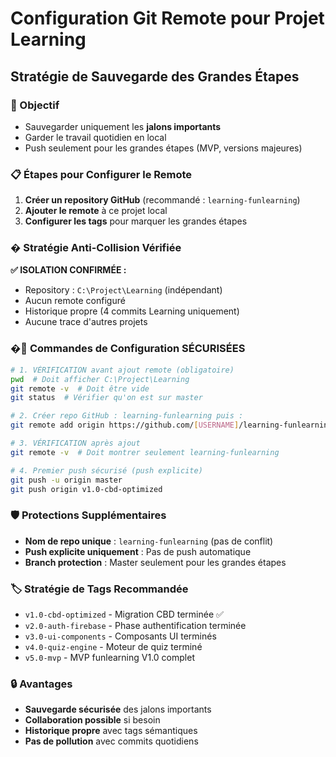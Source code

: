 # Configuration Git Remote pour Projet Learning

## Stratégie de Sauvegarde des Grandes Étapes

### 🎯 Objectif
- Sauvegarder uniquement les **jalons importants** 
- Garder le travail quotidien en local
- Push seulement pour les grandes étapes (MVP, versions majeures)

### 📋 Étapes pour Configurer le Remote

1. **Créer un repository GitHub** (recommandé : `learning-funlearning`)
2. **Ajouter le remote** à ce projet local
3. **Configurer les tags** pour marquer les grandes étapes

### � **Stratégie Anti-Collision Vérifiée**

**✅ ISOLATION CONFIRMÉE :**
- Repository : `C:\Project\Learning` (indépendant)
- Aucun remote configuré
- Historique propre (4 commits Learning uniquement)
- Aucune trace d'autres projets

### �🚀 Commandes de Configuration SÉCURISÉES

```bash
# 1. VÉRIFICATION avant ajout remote (obligatoire)
pwd  # Doit afficher C:\Project\Learning
git remote -v  # Doit être vide
git status  # Vérifier qu'on est sur master

# 2. Créer repo GitHub : learning-funlearning puis :
git remote add origin https://github.com/[USERNAME]/learning-funlearning.git

# 3. VÉRIFICATION après ajout
git remote -v  # Doit montrer seulement learning-funlearning

# 4. Premier push sécurisé (push explicite)
git push -u origin master
git push origin v1.0-cbd-optimized
```

### 🛡️ **Protections Supplémentaires**

- **Nom de repo unique** : `learning-funlearning` (pas de conflit)
- **Push explicite uniquement** : Pas de push automatique
- **Branch protection** : Master seulement pour les grandes étapes

### 🏷️ Stratégie de Tags Recommandée

- `v1.0-cbd-optimized` - Migration CBD terminée ✅
- `v2.0-auth-firebase` - Phase authentification terminée
- `v3.0-ui-components` - Composants UI terminés
- `v4.0-quiz-engine` - Moteur de quiz terminé
- `v5.0-mvp` - MVP funlearning V1.0 complet

### 🔒 Avantages

- **Sauvegarde sécurisée** des jalons importants
- **Collaboration possible** si besoin
- **Historique propre** avec tags sémantiques
- **Pas de pollution** avec commits quotidiens

